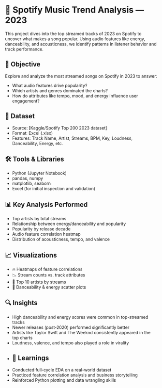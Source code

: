 # 🎵 Spotify Music Trend Analysis — 2023

This project dives into the top streamed tracks of 2023 on Spotify to uncover what makes a song popular. Using audio features like energy, danceability, and acousticness, we identify patterns in listener behavior and track performance.

## 📌 Objective
Explore and analyze the most streamed songs on Spotify in 2023 to answer:
- What audio features drive popularity?
- Which artists and genres dominated the charts?
- How do attributes like tempo, mood, and energy influence user engagement?

## 📁 Dataset
- Source: [Kaggle/Spotify Top 200 2023 dataset]
- Format: Excel (.xlsx)
- Features: Track Name, Artist, Streams, BPM, Key, Loudness, Danceability, Energy, etc.

## 🛠 Tools & Libraries
- Python (Jupyter Notebook)
- pandas, numpy
- matplotlib, seaborn
- Excel (for initial inspection and validation)

## 📊 Key Analysis Performed
- Top artists by total streams
- Relationship between energy/danceability and popularity
- Popularity by release decade
- Audio feature correlation heatmap
- Distribution of acousticness, tempo, and valence

## 📈 Visualizations
- 🔥 Heatmaps of feature correlations
- 📉 Stream counts vs. track attributes
- 🎤 Top 10 artists by streams
- 🕺 Danceability & energy scatter plots

## 🔍 Insights
- High danceability and energy scores were common in top-streamed tracks
- Newer releases (post-2020) performed significantly better
- Artists like Taylor Swift and The Weeknd consistently appeared in the top charts
- Loudness, valence, and tempo also played a role in virality
- 
  ## 🧠 Learnings
- Conducted full-cycle EDA on a real-world dataset
- Practiced feature correlation analysis and business storytelling
- Reinforced Python plotting and data wrangling skills
